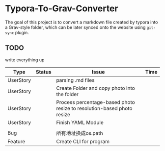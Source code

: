 # Typora-To-Grav-Converter

The goal of this project is to convert a markdown file created by typora into a Grav-style folder, which can be later synced onto the website using `git-sync` plugin.



## TODO
write everything up

| Type      | Status | Issue                                                        | Time |
| --------- | ------ | ------------------------------------------------------------ | ---- |
| UserStory |        | parsing .md files                                            |      |
| UserStory |        | Create Folder and copy photo into the folder                 |      |
| UserStory |        | Process percentage-based photo resize to resolution-based photo resize |      |
| UserStory |        | Finish YAML Module                                           |      |
|           |        |                                                              |      |
| Bug       |        | 所有地址换成os.path                                          |      |
| Feature   |        | Create CLI for program                                       |      |



